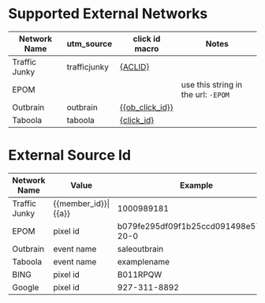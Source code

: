 # Supported External Networks


| Network Name       |     utm_source       | click id macro                                                                                                                         | Notes
|--------------------|----------------------|----------------------------------------------------------------------------------------------------------------------------------------|---------------------------------------------------------------|
| Traffic Junky      |     trafficjunky     | [{ACLID}](https://www.trafficjunky.com/blog/2016/09/22/using-url-tokens/)                                                              |
| EPOM               |                      |                                                                                                                                        | use this string in the url: `-EPOM`
| Outbrain           |      outbrain        | [{{ob_click_id}}](https://www.outbrain.com/help/advertisers/server-app-integrations/#postback)                                         |
| Taboola            |      taboola         | [{click_id}](https://help.taboola.com/hc/en-us/articles/115006850567-How-to-Track-Conversions-Using-Server-to-Server-Integration-S2S-) |


# External Source Id


| Network Name       |                    Value                |  Example                                |
|--------------------|-----------------------------------------|-----------------------------------------|
| Traffic Junky      |        {{member_id}}&#124;{{a}}         |  1000989181|1000160561                  |
| EPOM               |                  pixel id               |  b079fe295df09f1b25ccd091498e57c8-20-0  |
| Outbrain           |                 event name              |            saleoutbrain                 |
| Taboola            |                 event name              |            examplename                  |
| BING               |                 pixel id                |            B011RPQW                     |
| Google             |                 pixel id                |            927-311-8892                 |

